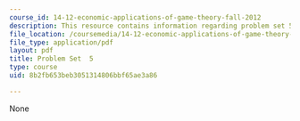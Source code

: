 ```yaml
---
course_id: 14-12-economic-applications-of-game-theory-fall-2012
description: This resource contains information regarding problem set 5.
file_location: /coursemedia/14-12-economic-applications-of-game-theory-fall-2012/8b2fb653beb3051314806bbf65ae3a86_MIT14_12F12_pset5.pdf
file_type: application/pdf
layout: pdf
title: Problem Set  5
type: course
uid: 8b2fb653beb3051314806bbf65ae3a86

---
```

None